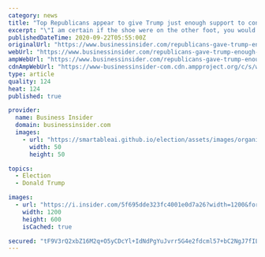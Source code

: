 ```yaml
---
category: news
title: "Top Republicans appear to give Trump just enough support to confirm a replacement for Justice Ginsburg"
excerpt: "\"I am certain if the shoe were on the other foot, you would do the same,\" Sen. Lindsey Graham wrote in a letter to Democratic lawmakers."
publishedDateTime: 2020-09-22T05:55:00Z
originalUrl: "https://www.businessinsider.com/republicans-gave-trump-enough-votes-to-confirm-ginsburg-replacement-2020-9"
webUrl: "https://www.businessinsider.com/republicans-gave-trump-enough-votes-to-confirm-ginsburg-replacement-2020-9"
ampWebUrl: "https://www.businessinsider.com/republicans-gave-trump-enough-votes-to-confirm-ginsburg-replacement-2020-9?amp"
cdnAmpWebUrl: "https://www-businessinsider-com.cdn.ampproject.org/c/s/www.businessinsider.com/republicans-gave-trump-enough-votes-to-confirm-ginsburg-replacement-2020-9?amp"
type: article
quality: 124
heat: 124
published: true

provider:
  name: Business Insider
  domain: businessinsider.com
  images:
    - url: "https://smartableai.github.io/election/assets/images/organizations/businessinsider.com-50x50.jpg"
      width: 50
      height: 50

topics:
  - Election
  - Donald Trump

images:
  - url: "https://i.insider.com/5f695dde323fc4001e0d7a26?width=1200&format=jpeg"
    width: 1200
    height: 600
    isCached: true

secured: "tF9V3rQ2xbZ16M2q+O5yCDcYl+IdNdPgYuJvrr5G4e2fdcml57+bC2NgJ7fILGbA8sKDmiYH7wqO4TLn+qBcpuSgWZzqGGSW6FTybcUSgmkV0Aku1I/NiEdoKnV2o29/+nJ0SqW6vmgYndDdKEtcEUIAeIc6n4K+5684sRE+OHKwGTc0usmOGiF3tepo+4XO4j/hqOLfl/p0W1bgKX0qmxMFAsnbt4BwGv2oUWbEeNZZ5tq0M+DCgd7aGGybCqUgcdlBMVS/YPExHkTuA6T/1sY59r1zZ8XUN9yQh2OTfXBZSRqP0e4iHPqbUbJE0cye64JIiFRis7Fyi9kzR0lzz3NFKlHpP3/Dk6++76/sQyU=;vvSZ/3+bxeQO095gvZnA5g=="
---
```


